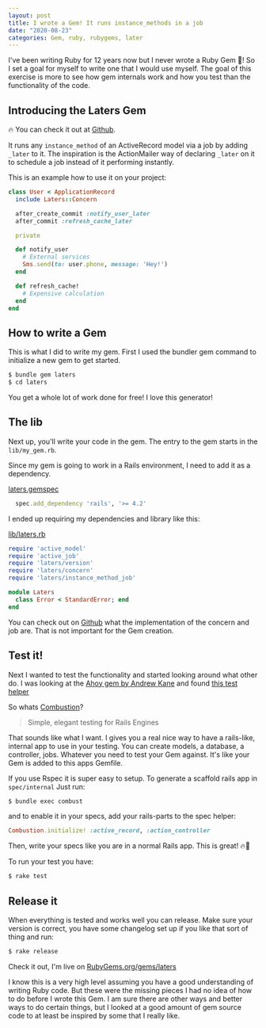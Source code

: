```yaml
---
layout: post
title: I wrote a Gem! It runs instance_methods in a job
date: "2020-08-23"
categories: Gem, ruby, rubygems, later
---
```


I've been writing Ruby for 12 years now but I never wrote a Ruby Gem 💎! So I set a goal for myself to write one that I
would use myself. The goal of this exercise is more to see how gem internals work and how you test than the
functionality of the code.

## Introducing the Laters Gem

🔥 You can check it out at [Github](https://github.com/kieranklaassen/laters).

It runs any `instance_method` of an ActiveRecord model via a job by adding `_later` to it. The inspiration is the
ActionMailer way of declaring `_later` on it to schedule a job instead of it performing instantly.

This is an example how to use it on your project:

```rb
class User < ApplicationRecord
  include Laters::Concern

  after_create_commit :notify_user_later
  after_commit :refresh_cache_later

  private

  def notify_user
    # External services
    Sms.send(to: user.phone, message: 'Hey!')
  end

  def refresh_cache!
    # Expensive calculation
  end
end
```

## How to write a Gem

This is what I did to write my gem. First I used the bundler gem command to initialize a new gem to get started.

```bash
$ bundle gem laters
$ cd laters
```

You get a whole lot of work done for free! I love this generator!

## The lib

Next up, you'll write your code in the gem. The entry to the gem starts in the `lib/my_gem.rb`.

Since my gem is going to work in a Rails environment, I need to add it as a dependency.

[laters.gemspec](https://github.com/kieranklaassen/laters/blob/master/laters.gemspec)

```gemspec
  spec.add_dependency 'rails', '>= 4.2'
```

I ended up requiring my dependencies and library like this:

[lib/laters.rb](https://github.com/kieranklaassen/laters/blob/master/lib/laters.rb)

```rb
require 'active_model'
require 'active_job'
require 'laters/version'
require 'laters/concern'
require 'laters/instance_method_job'

module Laters
  class Error < StandardError; end
end
```

You can check out on [Github](https://github.com/kieranklaassen/laters) what the implementation of the concern and job
are. That is not important for the Gem creation.

## Test it!

Next I wanted to test the functionality and started looking around what other do. I was looking at the
[Ahoy gem by Andrew Kane](https://github.com/ankane/ahoy) and found
[this test helper](https://github.com/ankane/ahoy/blob/master/test/test_helper.rb#L8)

So whats [Combustion](https://github.com/pat/combustion)?

> Simple, elegant testing for Rails Engines

That sounds like what I want. I gives you a real nice way to have a rails-like, internal app to use in your testing. You
can create models, a database, a controller, jobs. Whatever you need to test your Gem against. It's like your Gem is
added to this apps Gemfile.

If you use Rspec it is super easy to setup. To generate a scaffold rails app in `spec/internal` Just run:

```bash
$ bundle exec combust
```

and to enable it in your specs, add your rails-parts to the spec helper:

```rb
Combustion.initialize! :active_record, :action_controller
```

Then, write your specs like you are in a normal Rails app. This is great! 🔥🚀

To run your test you have:

```bash
$ rake test
```

## Release it

When everything is tested and works well you can release. Make sure your version is correct, you have some changelog set
up if you like that sort of thing and run:

```bash
$ rake release
```

Check it out, I'm live on [RubyGems.org/gems/laters](https://rubygems.org/gems/laters)

I know this is a very high level assuming you have a good understanding of writing Ruby code. But these were the missing
pieces I had no idea of how to do before I wrote this Gem. I am sure there are other ways and better ways to do certain
things, but I looked at a good amount of gem source code to at least be inspired by some that I really like.
